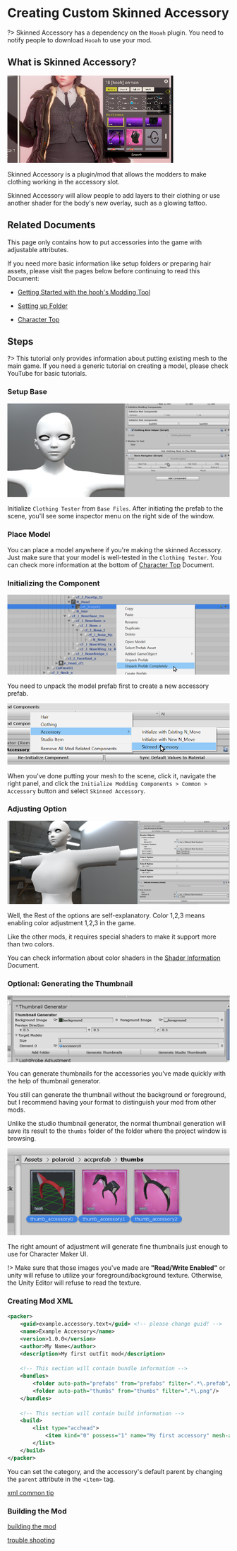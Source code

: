 # Creating Custom Skinned Accessory

?> Skinned Accessory has a dependency on the `Hooah` plugin. You need to notify people to download `Hooah` to use your mod.

## What is Skinned Accessory?

![](imgs/exp_low_00.png)

Skinned Accessory is a plugin/mod that allows the modders to make clothing working in the accessory slot.

Skinned Accessory will allow people to add layers to their clothing or use another shader for the body's new overlay, such as a glowing tattoo.

## Related Documents

This page only contains how to put accessories into the game with adjustable attributes.

If you need more basic information like setup folders or preparing hair assets, please visit the pages below before continuing to read this Document:

-   [Getting Started with the hooh's Modding Tool](/getting_started.md)

-   [Setting up Folder](/tutorials/gearing-up.md)

-   [Character Top](/tutorials/chara-top.md)

## Steps

?> This tutorial only provides information about putting existing mesh to the main game. If you need a generic tutorial on creating a model, please check YouTube for basic tutorials.

### Setup Base

![](imgs/acc_00.png)

Initialize `Clothing Tester` from `Base Files`. After initiating the prefab to the scene, you'll see some inspector menu on the right side of the window.

### Place Model

You can place a model anywhere if you're making the skinned Accessory. Just make sure that your model is well-tested in the `Clothing Tester`. You can check more information at the bottom of [Character Top](/tutorials/chara-top.md) Document.

### Initializing the Component

![](imgs/acc_02.png)

You need to unpack the model prefab first to create a new accessory prefab.

![](imgs/sa_00.png)

When you've done putting your mesh to the scene, click it, navigate the right panel, and click the `Initialize Modding Components > Common > Accessory` button and select `Skinned Accessory`.

### Adjusting Option

![](imgs/sa_01.png)

Well, the Rest of the options are self-explanatory. Color 1,2,3 means enabling color adjustment 1,2,3 in the game.

Like the other mods, it requires special shaders to make it support more than two colors.

You can check information about color shaders in the [Shader Information](/technical/shaders.md) Document.

### Optional: Generating the Thumbnail

![](imgs/acc_05.png)

You can generate thumbnails for the accessories you've made quickly with the help of thumbnail generator.

You still can generate the thumbnail without the background or foreground, but I recommend having your format to distinguish your mod from other mods.

Unlike the studio thumbnail generator, the normal thumbnail generation will save its result to the `thumbs` folder of the folder where the project window is browsing.

![](imgs/thum_00.png)

The right amount of adjustment will generate fine thumbnails just enough to use for Character Maker UI.

!> Make sure that those images you've made are **"Read/Write Enabled"** or unity will refuse to utilize your foreground/background texture. Otherwise, the Unity Editor will refuse to read the texture.

### Creating Mod XML

```xml
<packer>
    <guid>example.accessory.text</guid> <!-- please change guid! -->
    <name>Example Accessory</name>
    <version>1.0.0</version>
    <author>My Name</author>
    <description>My first outfit mod</description>

    <!-- This section will contain bundle information -->
    <bundles>
        <folder auto-path="prefabs" from="prefabs" filter=".*\.prefab"/>
        <folder auto-path="thumbs" from="thumbs" filter=".*\.png"/>
    </bundles>

    <!-- This section will contain build information -->
    <build>
        <list type="acchead">
            <item kind="0" possess="1" name="My first accessory" mesh-a="accessory_asset_name" parent="N_Head" thumb="thumb_accessory_asset_name"/>
        </list>
    </build>
</packer>
```
You can set the category, and the accessory's default parent by changing the `parent` attribute in the `<item>` tag.

[xml common tip](../common/xml-common.md ':include')

### Building the Mod

[building the mod](../common/building-mod.md ':include')


[trouble shooting](../common/trouble-shooting.md ':include')
